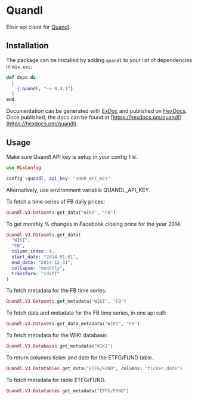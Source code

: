# Quandl

Elixir api client for [Quandl](https://www.quandl.com/).

## Installation

The package can be installed by adding `quandl` to your list of dependencies in `mix.exs`:

```elixir
def deps do
  [
    {:quandl, "~> 0.4.1"}
  ]
end
```

Documentation can be generated with [ExDoc](https://github.com/elixir-lang/ex_doc)
and published on [HexDocs](https://hexdocs.pm). Once published, the docs can
be found at [https://hexdocs.pm/quandl](https://hexdocs.pm/quandl).

## Usage

Make sure Quandl API key is setup in your config file.

```elixir
use MixConfig

config :quandl, api_key: "YOUR_API_KEY"
```

Alternatively, use environment variable QUANDL_API_KEY.

To fetch a time series of FB daily prices:

```elixir
Quandl.V3.Datasets.get_data("WIKI", "FB")
```

To get monthly % changes in Facebook closing price for the year 2014:
```elixir
Quandl.V3.Datasets.get_data(
  "WIKI",
  "FB",
  column_index: 4,
  start_date: "2014-01-01",
  end_date: "2014-12-31",
  collapse: "monthly",
  transform: "rdiff"
)
```

To fetch metadata for the FB time series:

```elixir
Quandl.V3.Datasets.get_metadata("WIKI", "FB")
```

To fetch data and metadata for the FB time series, in one api call:

```elixir
Quandl.V3.Datasets.get_data_metadata("WIKI", "FB")
```
To fetch metadata for the WIKI database:

```elixir
Quandl.V3.Databases.get_metadata("WIKI")
```

To return columns ticker and date  for the ETFG/FUND table.

```elixir
Quandl.V3.Datatables.get_data("ETFG/FUND", columns: "ticker,date")
```

To fetch metadata for table ETFG/FUND.

```elixir
Quandl.V3.Datatables.get_metadata("ETFG/FUND")
```
